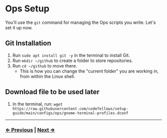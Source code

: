 # Ops Setup

You'll use the `git` command for managing the Ops scripts you write. Let's set it up now.

## Git Installation

1. Run `sudo apt install git -y` in the terminal to install Git.
1. Run `mkdir ~/github` to create a folder to store repositories.
1. Run `cd ~/github` to move there.
   - This is how you can change the "current folder" you are working in, from within the Linux shell.

## Download file to be used later

1. In the terminal, run: `wget https://raw.githubusercontent.com/codefellows/setup-guide/main/configs/ops/gnome-terminal-profiles.dconf`

---

### [⇐ Previous](./3-ip.md) | [Next ⇒](./5-virtualbox.md)

